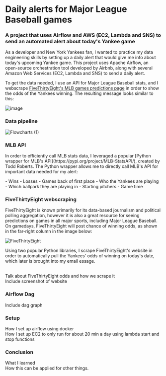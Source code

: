 # Daily alerts for Major League Baseball games
### A project that uses Airflow and AWS (EC2, Lambda and SNS) to send an automated alert about today's Yankee game

<p>As a developer and New York Yankees fan, I wanted to practice my data engineering skills by setting up a daily alert that would give me info about today's upcoming Yankee game.
This project uses Apache Airflow, an open-source orchestration tool developed by Airbnb, along with several Amazon Web Services (EC2, Lambda and SNS) to send a daily alert. 

To get the data needed, I use an API for Major League Baseball stats, and I webscrape [FiveThirtyEight's MLB games predictions page](https://projects.fivethirtyeight.com/2023-mlb-predictions/games/) in order to show the odds of the Yankees winning. The resulting message looks similar to this:
</p>

![image](https://github.com/DElwell90/baseball-project/assets/26678347/42d2d335-4dc1-415f-9307-637fd22dd62e)

### Data pipeline
![Flowcharts (1)](https://github.com/DElwell90/baseball-project/assets/26678347/994d5f54-49cf-42d3-8510-27c503729620)


### MLB API
<p>In order to efficiently call MLB stats data, I leveraged a popular [Python wrapper for MLB's API](https://pypi.org/project/MLB-StatsAPI/), created by Todd Roberts. The Python wrapper allows me to directly call MLB's API for important data needed for my alert: </p>
- Wins
- Losses
- Games back of first place
- Who the Yankees are playing
- Which ballpark they are playing in
- Starting pitchers
- Game time


### FiveThirtyEight webscraping
<p> FiveThirtyEight is known primarily for its data-based journalism and political polling aggregation, however it is also a great resource for seeing predictions on games in all major sports, including Major League Baseball. On gamedays, FiveThirtyEight will post chance of winning odds, as shown in the far-right column in the image below:</p>

![FiveThirtyEight](https://github.com/DElwell90/baseball-project/assets/26678347/5d10046f-1a3d-44c4-b858-bebd565b55fe)

Using two popular Python libraries, I scrape FiveThirtyEight's website in order to automatically pull the Yankees' odds of winning on today's date, which later is brought into my email essage.

<br>
Talk about FiveThirtyEight odds and how we scrape it <br>
Include screenshot of website


### Airflow Dag
Include dag graph

### Setup
How I set up airflow using docker <br>
How I set up EC2 to only run for about 20 min a day using lambda start and stop functions

### Conclusion
What I learned <br>
How this can be applied for other things.

